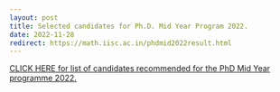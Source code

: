 ```yaml
---
layout: post
title: Selected candidates for Ph.D. Mid Year Program 2022.
date: 2022-11-28
redirect: https://math.iisc.ac.in/phdmid2022result.html
---
```


[CLICK HERE for list of candidates recommended for the PhD Mid Year programme 2022.](https://math.iisc.ac.in/phdmid2022result.html)
